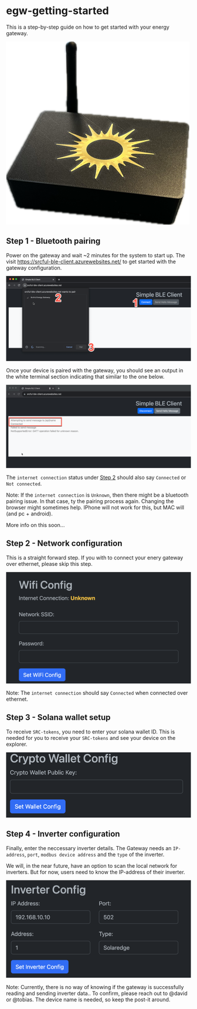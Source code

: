 # egw-getting-started

This is a step-by-step guide on how to get started with your energy gateway. 

![Alt text](/images/egw500.png)

## Step 1 - Bluetooth pairing

Power on the gateway and wait ~2 minutes for the system to start up. The visit https://srcful-ble-client.azurewebsites.net/ to get started with the gateway configuration. 

![Alt text](images/image.png)

Once your device is paired with the gateway, you should see an output in the white terminal section indicating that similar to the one below. 

![Alt text](images/image-1.png)

The `internet connection` status under [Step 2](#step-2) should also say `Connected` or `Not connected`. 

Note: If the `internet connection` is `Unknown`, then there might be a bluetooth pairing issue. In that case, ty the pairing process again. Changing the browser might sometimes help. IPhone will not work for this, but MAC will (and pc + android).


More info on this soon...


## Step 2 - Network configuration
This is a straight forward step. If you with to connect your enery gateway over ethernet, please skip this step. 

![Alt text](images/image-2.png)

Note: The `internet connection` should say `Connected` when connected over ethernet. 

## Step 3 - Solana wallet setup
To receive `SRC-tokens`, you need to enter your solana wallet ID. This is needed for you to receive your `SRC-tokens` and see your device on the explorer.

![Alt text](images/image-3.png)

## Step 4 - Inverter configuration
Finally, enter the neccessary inverter details. The Gateway needs an `IP-address`, `port`, `modbus device address` and the `type` of the inverter. 

We will, in the near future, have an option to scan the local network for inverters. But for now, users need to know the IP-address of their inverter.

![Alt text](images/image-4.png)

Note: Currently, there is no way of knowing if the gateway is successfully reading and sending inverter data.. To confirm, please reach out to @david or @tobias. The device name is needed, so keep the post-it around. 